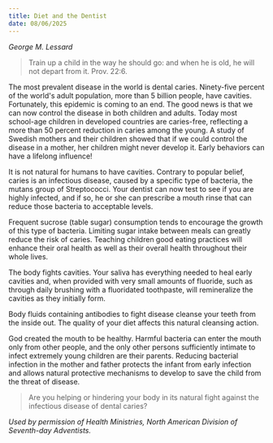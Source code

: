 ```yaml
---
title: Diet and the Dentist
date: 08/06/2025
---
```


_George M. Lessard_

> <p></p>
> Train up a child in the way he should go: and when he is old, he will not depart from it. Prov. 22:6.

The most prevalent disease in the world is dental caries. Ninety-five percent of the world's adult population, more than 5 billion people, have cavities. Fortunately, this epidemic is coming to an end. The good news is that we can now control the disease in both children and adults. Today most school-age children in developed countries are caries-free, reflecting a more than 50 percent reduction in caries among the young. A study of Swedish mothers and their children showed that if we could control the disease in a mother, her children might never develop it. Early behaviors can have a lifelong influence!

It is not natural for humans to have cavities. Contrary to popular belief, caries is an infectious disease, caused by a specific type of bacteria, the mutans group of Streptococci. Your dentist can now test to see if you are highly infected, and if so, he or she can prescribe a mouth rinse that can reduce those bacteria to acceptable levels.

Frequent sucrose (table sugar) consumption tends to encourage the growth of this type of bacteria. Limiting sugar intake between meals can greatly reduce the risk of caries. Teaching children good eating practices will enhance their oral health as well as their overall health throughout their whole lives.

The body fights cavities. Your saliva has everything needed to heal early cavities and, when provided with very small amounts of fluoride, such as through daily brushing with a fluoridated toothpaste, will remineralize the cavities as they initially form.

Body fluids containing antibodies to fight disease cleanse your teeth from the inside out. The quality of your diet affects this natural cleansing action.

God created the mouth to be healthy. Harmful bacteria can enter the mouth only from other people, and the only other persons sufficiently intimate to infect extremely young children are their parents. Reducing bacterial infection in the mother and father protects the infant from early infection and allows natural protective mechanisms to develop to save the child from the threat of disease.

> <callout></callout>
> Are you helping or hindering your body in its natural fight against the infectious disease of dental caries?

_Used by permission of Health Ministries, North American Division of Seventh-day Adventists._